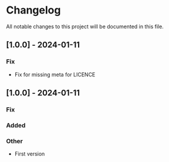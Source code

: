 # Changelog
All notable changes to this project will be documented in this file.

## [1.0.0] - 2024-01-11
### Fix
- Fix for missing meta for LICENCE

## [1.0.0] - 2024-01-11
### Fix

### Added

### Other
- First version
